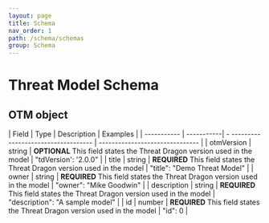 ```yaml
---
layout: page
title: Schema
nav_order: 1
path: /schema/schemas
group: Schema
---
```


# Threat Model Schema

## OTM object

| Field       | Type       | Description                                                                | Examples                        |
| ----------- | -----------| -                                      ----------------------------------- | ------------------------------- |
| otmVersion  | string     | **OPTIONAL** This field states the Threat Dragon version used in the model | "tdVersion': '2.0.0"            |
| title       | string     | **REQUIRED** This field states the Threat Dragon version used in the model | "title": "Demo Threat Model"    |
| owner       | string     | **REQUIRED** This field states the Threat Dragon version used in the model | "owner": "Mike Goodwin"         |
| description | string     | **REQUIRED** This field states the Threat Dragon version used in the model | "description": "A sample model" |
| id          | number     | **REQUIRED** This field states the Threat Dragon version used in the model | "id": 0                         |

